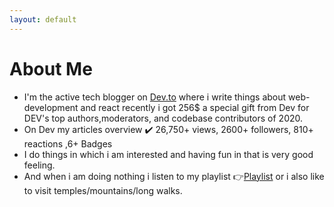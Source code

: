 ```yaml
---
layout: default
---
```


# About Me 
* I'm the active tech blogger on [Dev.to](https://dev.to/krishnakakade) where i write things about web-development and react recently i got 256$ a special gift from Dev for DEV's top authors,moderators,
and codebase contributors of 2020.
* On Dev my articles overview ✔️ 26,750+ views, 2600+ followers, 810+ reactions ,6+ Badges
* I do things in which i am interested and having fun in that is very good feeling.
* And when i am doing nothing i listen to my playlist 👉[Playlist](https://www.youtube.com/playlist?list=PLpgxnKQJjhelT86IP_4S-DNQWHNIpaxYo) or
i also like to visit temples/mountains/long walks. 
